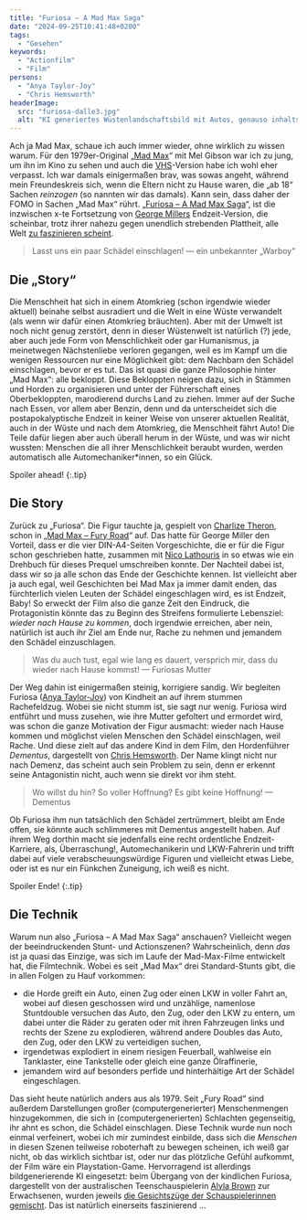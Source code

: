 ```yaml
---
title: "Furiosa – A Mad Max Saga"
date: "2024-09-25T10:41:48+0200"
tags:
  - "Gesehen"
keywords:
  - "Actionfilm"
  - "Film"
persons:
  - "Anya Taylor-Joy"
  - "Chris Hemsworth"
headerImage:
  src: "furiosa-dalle3.jpg"
  alt: "KI generiertes Wüstenlandschaftsbild mit Autos, genauso inhaltsleer wieder Mad Max Filme"
---
```


Ach ja Mad Max, schaue ich auch immer wieder, ohne wirklich zu wissen warum. Für den 1979er-Original „[Mad Max](https://youtu.be/pnfAa9i9LYM)“ mit Mel Gibson war ich zu jung, um ihn im Kino zu sehen und auch die [VHS](https://de.wikipedia.org/wiki/Video_Home_System)-Version habe ich wohl eher verpasst. Ich war damals einigermaßen brav, was sowas angeht, während mein Freundeskreis sich, wenn die Eltern nicht zu Hause waren, die „ab 18“ Sachen *reinzogen* (so nannten wir das damals). Kann sein, dass daher der FOMO in Sachen „Mad Max“ rührt. „[Furiosa – A Mad Max Saga](https://youtu.be/Y9xlBFagk2U)“, ist die inzwischen x-te Fortsetzung von [George Millers](https://de.wikipedia.org/wiki/George_Miller_(Regisseur)) Endzeit-Version, die scheinbar, trotz ihrer nahezu gegen unendlich strebenden Plattheit, alle Welt [zu faszinieren scheint](https://www.rottentomatoes.com/m/furiosa_a_mad_max_saga "90% positive Kritiken bei Rotten Tomatoes").

> Lasst uns ein paar Schädel einschlagen!
> — ein unbekannter „Warboy“

## Die „Story“

Die Menschheit hat sich in einem Atomkrieg (schon irgendwie wieder aktuell) beinahe selbst ausradiert und die Welt in eine Wüste verwandelt (als wenn wir dafür einen Atomkrieg bräuchten). Aber mit der Umwelt ist noch nicht genug zerstört, denn in dieser Wüstenwelt ist natürlich (?) jede, aber auch jede Form von Menschlichkeit oder gar Humanismus, ja meinetwegen Nächstenliebe verloren gegangen, weil es im Kampf um die wenigen Ressourcen nur eine Möglichkeit gibt: dem Nachbarn den Schädel einschlagen, bevor er es tut. Das ist quasi die ganze Philosophie hinter „Mad Max“: alle bekloppt. Diese Bekloppten neigen dazu, sich in Stämmen und Horden zu organisieren und unter der Führerschaft eines Oberbekloppten, marodierend durchs Land zu ziehen. Immer auf der Suche nach Essen, vor allem aber Benzin, denn und da unterscheidet sich die postapokalyptische Endzeit in keiner Weise von unserer aktuellen Realität, auch in der Wüste und nach dem Atomkrieg, die Menschheit fährt Auto! Die Teile dafür liegen aber auch überall herum in der Wüste, und was wir nicht wussten: Menschen die all ihrer Menschlichkeit beraubt wurden, werden automatisch alle Automechaniker\*innen, so ein Glück. 

Spoiler ahead! {:.tip}

## Die Story

Zurück zu „Furiosa“. Die Figur tauchte ja, gespielt von [Charlize Theron](https://de.wikipedia.org/wiki/Charlize_Theron), schon in „[Mad Max – Fury Road](https://youtu.be/hEJnMQG9ev8?feature=shared)“ auf. Das hatte für George Miller den Vorteil, dass er die vier DIN-A4-Seiten Vorgeschichte, die er für die Figur schon geschrieben hatte, zusammen mit [Nico Lathouris](https://en.wikipedia.org/wiki/Nico_Lathouris) in so etwas wie ein Drehbuch für dieses Prequel umschreiben konnte. Der Nachteil dabei ist, dass wir so ja alle schon das Ende der Geschichte kennen. Ist vielleicht aber ja auch egal, weil Geschichten bei Mad Max ja immer damit enden, das fürchterlich vielen Leuten der Schädel eingeschlagen wird, es ist Endzeit, Baby! So erweckt der Film also die ganze Zeit den Eindruck, die Protagonistin könnte das zu Beginn des Streifens formulierte Lebensziel: _wieder nach Hause zu kommen_, doch irgendwie erreichen, aber nein, natürlich ist auch ihr Ziel am Ende nur, Rache zu nehmen und jemandem den Schädel einzuschlagen.

> Was du auch tust, egal wie lang es dauert, versprich mir, dass du wieder nach Hause kommst!
> — Furiosas Mutter

Der Weg dahin ist einigermaßen steinig, korrigiere sandig. Wir begleiten Furiosa ([Anya Taylor-Joy](https://de.wikipedia.org/wiki/Anya_Taylor-Joy)) von Kindheit an auf ihrem stummen Rachefeldzug. Wobei sie nicht stumm ist, sie sagt nur wenig. Furiosa wird entführt und muss zusehen, wie ihre Mutter gefoltert und ermordet wird, was schon die ganze Motivation der Figur ausmacht: wieder nach Hause kommen und möglichst vielen Menschen den Schädel einschlagen, weil Rache. Und diese zielt auf das andere Kind in dem Film, den Hordenführer _Dementus_, dargestellt von [Chris Hemsworth](https://de.wikipedia.org/wiki/Chris_Hemsworth). Der Name klingt nicht nur nach Demenz, das scheint auch sein Problem zu sein, denn er erkennt seine Antagonistin nicht, auch wenn sie direkt vor ihm steht.

> Wo willst du hin? So voller Hoffnung? Es gibt keine Hoffnung!
> — Dementus

Ob Furiosa ihm nun tatsächlich den Schädel zertrümmert, bleibt am Ende offen, sie könnte auch schlimmeres mit Dementus angestellt haben. Auf ihrem Weg dorthin macht sie jedenfalls eine recht ordentliche Endzeit-Karriere, als, Überraschung!, Automechanikerin und LKW-Fahrerin und trifft dabei auf viele verabscheuungswürdige Figuren und vielleicht etwas Liebe, oder ist es nur ein Fünkchen Zuneigung, ich weiß es nicht.

Spoiler Ende! {:.tip}

## Die Technik

Warum nun also „Furiosa – A Mad Max Saga“ anschauen? Vielleicht wegen der beeindruckenden Stunt- und Actionszenen? Wahrscheinlich, denn _das_ ist ja quasi das Einzige, was sich im Laufe der Mad-Max-Filme entwickelt hat, die Filmtechnik. Wobei es seit „Mad Max“ drei Standard-Stunts gibt, die in allen Folgen zu Hauf vorkommen:

- die Horde greift ein Auto, einen Zug oder einen LKW in voller Fahrt an, wobei auf diesen geschossen wird und unzählige, namenlose Stuntdouble versuchen das Auto, den Zug, oder den LKW zu entern, um dabei unter die Räder zu geraten oder mit ihren Fahrzeugen links und rechts der Szene zu explodieren, während andere Doubles das Auto, den Zug, oder den LKW zu verteidigen suchen,
- irgendetwas explodiert in einem riesigen Feuerball, wahlweise ein Tanklaster, eine Tankstelle oder gleich eine ganze Ölraffinerie,
- jemandem wird auf besonders perfide und hinterhältige Art der Schädel eingeschlagen.

Das sieht heute natürlich anders aus als 1979.
Seit „Fury Road“ sind außerdem Darstellungen großer (computergenerierter) Menschenmengen hinzugekommen, die sich in (computergenerierten) Schlachten gegenseitig, ihr ahnt es schon, die Schädel einschlagen. Diese Technik wurde nun noch einmal verfeinert, wobei ich mir zumindest einbilde, dass sich die _Menschen_ in diesen Szenen teilweise roboterhaft zu bewegen scheinen, ich weiß gar nicht, ob das wirklich sichtbar ist, oder nur das plötzliche Gefühl aufkommt, der Film wäre ein Playstation-Game. Hervorragend ist allerdings bildgenerierende KI eingesetzt: beim Übergang von der kindlichen Furiosa, dargestellt von der australischen Teenschauspielerin [Alyla Brown](https://en.wikipedia.org/wiki/Alyla_Browne) zur Erwachsenen, wurden jeweils [die Gesichtszüge der Schauspielerinnen gemischt](https://variety.com/2024/artisans/news/furiosa-ai-anya-taylor-joy-alyla-browne-1236016222/). Das ist natürlich einerseits faszinierend …